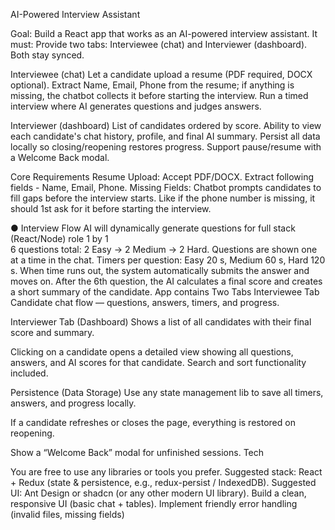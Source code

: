 AI-Powered Interview Assistant

Goal: Build a React app that works as an AI-powered interview assistant. It must:
Provide two tabs: Interviewee (chat) and Interviewer (dashboard). Both stay synced.

Interviewee (chat)
Let a candidate upload a resume (PDF required, DOCX optional).
Extract Name, Email, Phone from the resume; if anything is missing, the chatbot
collects it before starting the interview.
Run a timed interview where AI generates questions and judges answers.

Interviewer (dashboard)
List of candidates ordered by score.
Ability to view each candidate's chat history, profile, and final AI summary.
Persist all data locally so closing/reopening restores progress.
Support pause/resume with a Welcome Back modal.

Core Requirements
Resume Upload: Accept PDF/DOCX. Extract following fields - Name, Email, Phone.
Missing Fields: Chatbot prompts candidates to fill gaps before the interview starts. Like
if the phone number is missing, it should 1st ask for it before starting the interview.

● Interview Flow
AI will dynamically generate questions for full stack (React/Node) role 1 by 1  
 6 questions total: 2 Easy → 2 Medium → 2 Hard.
Questions are shown one at a time in the chat.
Timers per question: Easy 20 s, Medium 60 s, Hard 120 s.
When time runs out, the system automatically submits the answer and moves on.
After the 6th question, the AI calculates a final score and creates a short
summary of the candidate.
App contains Two Tabs
Interviewee Tab
Candidate chat flow — questions, answers, timers, and progress.

Interviewer Tab (Dashboard)
Shows a list of all candidates with their final score and summary.

Clicking on a candidate opens a detailed view showing all questions,
answers, and AI scores for that candidate.
Search and sort functionality included.

Persistence (Data Storage)
Use any state management lib to save all timers, answers, and progress locally.

If a candidate refreshes or closes the page, everything is restored on reopening.

Show a “Welcome Back” modal for unfinished sessions.
Tech

You are free to use any libraries or tools you prefer.
Suggested stack: React + Redux (state & persistence, e.g., redux-persist /
IndexedDB).
Suggested UI: Ant Design or shadcn (or any other modern UI library).
Build a clean, responsive UI (basic chat + tables).
Implement friendly error handling (invalid files, missing fields)
